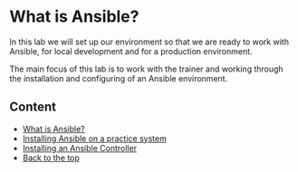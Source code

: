 # What is Ansible?

In this lab we will set up our environment so that we are ready to work with Ansible, for local development and for a production environment.

The main focus of this lab is to work with the trainer and working through the installation and configuring of an Ansible environment.

## Content

* [What is Ansible?](01_What_is_Ansible.pdf)
* [Installing Ansible on a practice system](01-Install_Local.md)
* [Installing an Ansible Controller](02-Install_Controller.md)
* [Back to the top](../README.md)